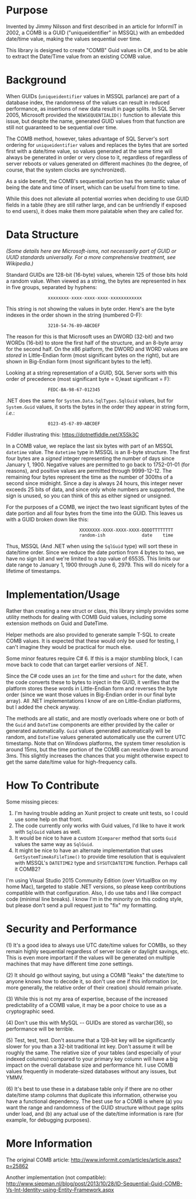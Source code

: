
Purpose
=======
Invented by Jimmy Nilsson and first described in an article for InformIT in 2002, a COMB is a GUID ("uniqueidentifier" in MSSQL) with an embedded date/time value, making the values sequential over time.

This library is designed to create "COMB" Guid values in C#, and to be able to extract the Date/Time value from an existing COMB value.

Background
==========
When GUIDs (`uniqueidentifier` values in MSSQL parlance) are part of a database index, the randomness of the values can result in reduced performance, as insertions of new data result in page splits. In SQL Server 2005, Microsoft provided the `NEWSEQUENTIALID()` function to alleviate this issue, but despite the name, generated GUID values from that function are still not guaranteed to be sequential over time.

The COMB method, however, takes advantage of SQL Server's sort ordering for `uniqueidentifier` values and replaces the  bytes that are sorted first with a date/time value, so values generated at the same time will always be generated in order or very close to it, regardless of regardless of server reboots or values generated on different machines (to the degree, of course, that the system clocks are synchronized).

As a side benefit, the COMB's sequential portion has the semantic value of being the date and time of insert, which can be useful from time to time.

While this does not alleviate all potential worries when deciding to use GUID fields in a table (they are still rather large, and can be unfriendly if exposed to end users), it does make them more palatable when they are called for.

Data Structure
==============
*(Some details here are Microsoft-isms, not necessarily part of GUID or UUID standards universally. For a more comprehensive treatment, see Wikipedia.)*

Standard GUIDs are 128-bit (16-byte) values, wherein 125 of those bits hold a random value. When viewed as a string, the bytes are represented in hex in five groups, separated by hyphens:

					xxxxxxxx-xxxx-xxxx-xxxx-xxxxxxxxxxxx

This string is not showing the values in byte order. Here's are the byte indexes in the order shown in the string (numbered 0-F):

					3210-54-76-89-ABCDEF

The reason for this is that Microsoft uses an DWORD (32-bit) and two WORDs (16-bit) to store the first half of the structure, and an 8-byte array for the second half. On the x86 platform, the DWORD and WORD values are *stored* in Little-Endian form (most significant bytes on the right), but are shown in Big-Endian form (most significant bytes to the left).

Looking at a string representation of a GUID, SQL Server sorts with this order of precedence (most significant byte = 0,least significant = F):

					FEDC-BA-98-67-012345

.NET does the same for `System.Data.SqlTypes.SqlGuid` values, but for `System.Guid` values, it sorts the bytes in the order they appear in string form, *i.e.*:

					0123-45-67-89-ABCDEF

Fiddler illustrating this: https://dotnetfiddle.net/X5Sk3C

In a COMB value, we replace the last six bytes with part of an MSSQL `datetime` value. The `datetime` type in MSSQL is an 8-byte structure. The first four bytes are a *signed* integer representing the number of days since January 1, 1900. Negative values are permitted to go back to 1752-01-01 (for reasons), and positive values are permitted through 9999-12-12. The remaining four bytes represent the time as the number of 300ths of a second since midnight. Since a day is always 24 hours, this integer never exceeds 25 bits of data, and since only whole numbers are supported, the sign is unused, so you can think of this as either signed or unsigned.

For the purposes of a COMB, we inject the two least significant bytes of the date portion and all four bytes from the time into the GUID. This leaves us with a GUID broken down like this:

								XXXXXXXX-XXXX-XXXX-XXXX-DDDDTTTTTTTT
								random-ish				date    time

Thus, MSSQL (And .NET when using the `SqlGuid` type) will sort these in date/time order. Since we reduce the date portion from 4 bytes to two, we have no sign bit and we're limited to a top value of 65535. This limits our date range to January 1, 1900 through June 6, 2979. This will do nicely for a lifetime of timestamps.

Implementation/Usage
====================
Rather than creating a new struct or class, this library simply provides some utility methods for dealing with COMB Guid values, including some extension methods on Guid and DateTime.

Helper methods are also provided to generate sample T-SQL to create COMB values. It is expected that these would only be used for testing, I can't imagine they would be practical for much else.

Some minor features require C# 6. If this is a major stumbling block, I can move back to code that can target earlier versions of .NET.

Since the C# code uses an `int` for the time and `ushort` for the date, when the code converts these to bytes to inject in the GUID, it verifies that the platform stores these words in Little-Endian form and reverses the byte order (since we want those values in Big-Endian order in our final byte array). All .NET implementations I know of are on Little-Endian platforms, but I added the check anyway.

The methods are all static, and are mostly overloads where one or both of the `Guid` and `DateTime` components are either provided by the caller or generated automatically. `Guid` values generated automatically will be random, and `DateTime` values generated automatically use the current UTC timestamp. Note that on Windows platforms, the system timer resolution is around 15ms, but the time portion of the COMB can resolve down to around 3ms. This slightly increases the chances that you might otherwise expect to get the same date/time value for high-frequency calls.

How To Contribute
=================
Some missing pieces:

1. I'm having trouble adding an Xunit project to create unit tests, so I could use some help on that front.
2. The code currently only works with Guid values, I'd like to have it work with `SqlGuid` values as well.
3. It would be nice to have a custom `IComparer` method that sorts `Guid` values the same way as `SqlGuid`.
4. It might be nice to have an alternate implementation that uses `GetSystemTimeAsFileTime()` to provide time resolution that is equivalent with MSSQL's `DATETIME2` type and `SYSUTCDATETIME` function. Perhaps call it COMB2?

I'm using Visual Studio 2015 Community Edition (over VirtualBox on my home Mac), targeted to stable .NET versions, so please keep contributions compatible with that configuration. Also, I do use tabs and I like compact code (minimal line breaks). I know I'm in the minority on this coding style, but please don't send a pull request just to "fix" my formatting.

Security and Performance
========================
(1) It's a good idea to always use UTC date/time values for COMBs, so they remain highly sequential regardless of server locale or daylight savings, etc. This is even more important if the values will be generated on multiple machines that may have different time zone settings.

(2) It should go without saying, but using a COMB "leaks" the date/time to anyone knows how to decode it, so don't use one if this information (or, more generally, the relative order of their creation) should remain private.

(3) While this is not my area of expertise, because of the increased predictability of a COMB value, it may be a poor choice to use as a cryptographic seed.

(4) Don't use this with MySQL -- GUIDs are stored as varchar(36), so performance will be terrible.

(5) Test, test, test. Don't assume that a 128-bit key will be significantly slower for you than a 32-bit traditional int key. Don't assume it will be roughly the same. The relative size of your tables (and especially of your indexed columns) compared to your primary key column will have a big impact on the overall database size and performance hit. I use COMB values frequently in moderate-sized databases without any issues, but YMMV.

(6) It's best to use these in a database table only if there are no other date/time stamp columns that duplicate this information, otherwise you have a functional dependency. The best use for a COMB is where (a) you want the range and randomness of the GUID structure without page splits under load, and (b) any actual use of the date/time information is rare (for example, for debugging purposes).

More Information
=================================

The original COMB article:
http://www.informit.com/articles/article.aspx?p=25862

Another implementation (not compatible):
http://www.siepman.nl/blog/post/2013/10/28/ID-Sequential-Guid-COMB-Vs-Int-Identity-using-Entity-Framework.aspx
